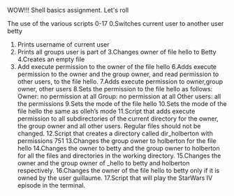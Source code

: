 WOW!!! Shell basics assignment. Let's roll


The use of the various scripts 0-17
0.Switches current user to another user betty
1. Prints username of current user
2. Prints all groups user is part of
3.Changes owner of file hello to Betty
4.Creates an empty file
5. Add execute permission to the owner of the file hello
6.Adds execute permission to the owner and the group owner, and read permission to other users, to the file hello.
7.Adds execute permission to owner,group owner, other users
8.Sets the permission to the file hello as follows:
Owner: no permission at all
Group: no permission at all
Other users: all the permissions
9.Sets the mode of the file hello
10.Sets the mode of the file hello the same as olleh’s mode
11.Script that adds execute permission to all subdirectories of the current directory for the owner, the group owner and all other users. Regular files should not be changed.
12.Script that creates a directory called dir_holberton with permissions 751
13.Changes the group owner to holberton for the file hello
14.Changes the owner to betty and the group owner to holberton for all the files and directories in the working directory.
15.Changes the owner and the group owner of _hello to betty and holberton respectively.
16.Changes the owner of the file hello to betty only if it is owned by the user guillaume.
17.Script that will play the StarWars IV episode in the terminal.
